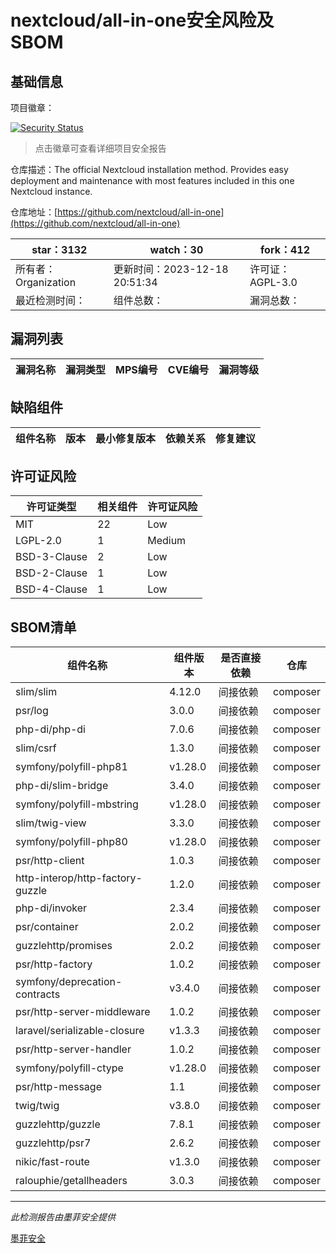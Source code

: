 # nextcloud/all-in-one安全风险及SBOM

## 基础信息

项目徽章：

[![Security Status](https://www.murphysec.com/platform3/v31/badge/1736822696292864000.svg)](https://www.murphysec.com/console/report/1691515638463221760/1736822696292864000)

> 点击徽章可查看详细项目安全报告

仓库描述：The official Nextcloud installation method. Provides easy deployment and maintenance with most features included in this one Nextcloud instance.

仓库地址：[https://github.com/nextcloud/all-in-one](https://github.com/nextcloud/all-in-one)

| star：3132 | watch：30 | fork：412 |
| ----------- | -------------- | ------------ |
| 所有者：Organization | 更新时间：2023-12-18 20:51:34 | 许可证：AGPL-3.0 |
| 最近检测时间： | 组件总数： | 漏洞总数： |




## 漏洞列表

| 漏洞名称 | 漏洞类型 | MPS编号 | CVE编号 | 漏洞等级 |
| ------- | ------ | ------- | ------ | ----- |





## 缺陷组件

| 组件名称 | 版本 | 最小修复版本 | 依赖关系 | 修复建议 |
| -------- | ---- | ------------ | -------- | -------- |





## 许可证风险

| 许可证类型 | 相关组件 | 许可证风险 |
| ---------- | -------- | ---------- |
|MIT|22|Low|
|LGPL-2.0|1|Medium|
|BSD-3-Clause|2|Low|
|BSD-2-Clause|1|Low|
|BSD-4-Clause|1|Low|




## SBOM清单

| 组件名称 | 组件版本 | 是否直接依赖 | 仓库 |
| -------- | -------- | ------------ | ---- |
|slim/slim|4.12.0|间接依赖|composer|
|psr/log|3.0.0|间接依赖|composer|
|php-di/php-di|7.0.6|间接依赖|composer|
|slim/csrf|1.3.0|间接依赖|composer|
|symfony/polyfill-php81|v1.28.0|间接依赖|composer|
|php-di/slim-bridge|3.4.0|间接依赖|composer|
|symfony/polyfill-mbstring|v1.28.0|间接依赖|composer|
|slim/twig-view|3.3.0|间接依赖|composer|
|symfony/polyfill-php80|v1.28.0|间接依赖|composer|
|psr/http-client|1.0.3|间接依赖|composer|
|http-interop/http-factory-guzzle|1.2.0|间接依赖|composer|
|php-di/invoker|2.3.4|间接依赖|composer|
|psr/container|2.0.2|间接依赖|composer|
|guzzlehttp/promises|2.0.2|间接依赖|composer|
|psr/http-factory|1.0.2|间接依赖|composer|
|symfony/deprecation-contracts|v3.4.0|间接依赖|composer|
|psr/http-server-middleware|1.0.2|间接依赖|composer|
|laravel/serializable-closure|v1.3.3|间接依赖|composer|
|psr/http-server-handler|1.0.2|间接依赖|composer|
|symfony/polyfill-ctype|v1.28.0|间接依赖|composer|
|psr/http-message|1.1|间接依赖|composer|
|twig/twig|v3.8.0|间接依赖|composer|
|guzzlehttp/guzzle|7.8.1|间接依赖|composer|
|guzzlehttp/psr7|2.6.2|间接依赖|composer|
|nikic/fast-route|v1.3.0|间接依赖|composer|
|ralouphie/getallheaders|3.0.3|间接依赖|composer|


------

*此检测报告由墨菲安全提供*

[墨菲安全](www.murphysec.com)